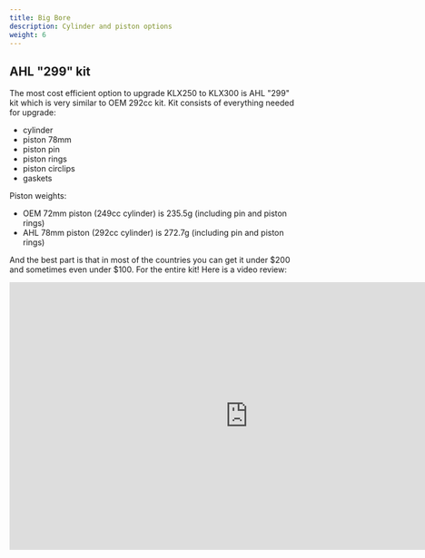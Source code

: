 ```yaml
---
title: Big Bore
description: Cylinder and piston options
weight: 6
---
```


## AHL "299" kit

The most cost efficient option to upgrade KLX250 to KLX300 is AHL "299" kit which is very similar to OEM 292cc kit. Kit consists of everything needed for upgrade:
- cylinder
- piston 78mm
- piston pin
- piston rings
- piston circlips
- gaskets

Piston weights:

- OEM 72mm piston (249cc cylinder) is 235.5g (including pin and piston rings)
- AHL 78mm piston (292cc cylinder) is 272.7g (including pin and piston rings)

And the best part is that in most of the countries you can get it under $200 and sometimes even under $100. For the entire kit! Here is a video review:

<iframe width="840" height="472" src="https://www.youtube.com/embed/eoHuPiC-DhE?si=ZakhvpRw2WU3Yli9" title="YouTube video player" frameborder="0" allow="accelerometer; autoplay; clipboard-write; encrypted-media; gyroscope; picture-in-picture; web-share" referrerpolicy="strict-origin-when-cross-origin" allowfullscreen></iframe>